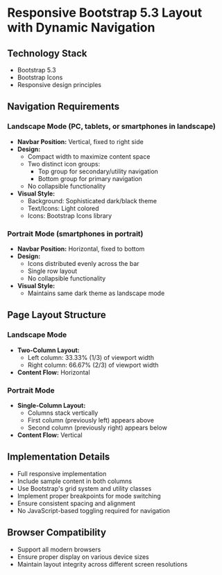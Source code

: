 # Responsive Bootstrap 5.3 Layout with Dynamic Navigation

## Technology Stack
- Bootstrap 5.3
- Bootstrap Icons
- Responsive design principles

## Navigation Requirements

### Landscape Mode (PC, tablets, or smartphones in landscape)
- **Navbar Position:** Vertical, fixed to right side
- **Design:**
  - Compact width to maximize content space
  - Two distinct icon groups:
    - Top group for secondary/utility navigation
    - Bottom group for primary navigation
  - No collapsible functionality
- **Visual Style:**
  - Background: Sophisticated dark/black theme
  - Text/Icons: Light colored
  - Icons: Bootstrap Icons library

### Portrait Mode (smartphones in portrait)
- **Navbar Position:** Horizontal, fixed to bottom
- **Design:**
  - Icons distributed evenly across the bar
  - Single row layout
  - No collapsible functionality
- **Visual Style:** 
  - Maintains same dark theme as landscape mode

## Page Layout Structure

### Landscape Mode
- **Two-Column Layout:**
  - Left column: 33.33% (1/3) of viewport width
  - Right column: 66.67% (2/3) of viewport width
- **Content Flow:** Horizontal

### Portrait Mode
- **Single-Column Layout:**
  - Columns stack vertically
  - First column (previously left) appears above
  - Second column (previously right) appears below
- **Content Flow:** Vertical

## Implementation Details
- Full responsive implementation
- Include sample content in both columns
- Use Bootstrap's grid system and utility classes
- Implement proper breakpoints for mode switching
- Ensure consistent spacing and alignment
- No JavaScript-based toggling required for navigation

## Browser Compatibility
- Support all modern browsers
- Ensure proper display on various device sizes
- Maintain layout integrity across different screen resolutions
